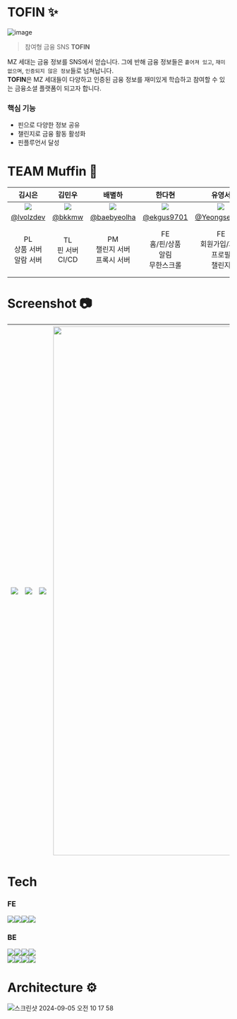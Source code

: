# TOFIN ✨
![image](https://github.com/Team-Muffin/Server/assets/63653473/1f34149f-ad54-43a8-8927-bbf93e3efb7c)
> 참여형 금융 SNS **TOFIN**

MZ 세대는 금융 정보를 SNS에서 얻습니다. 그에 반해 금융 정보들은 `흩어져 있고`, `재미 없으며`, `인증되지 않은 정보`들로 넘쳐납니다.   
**TOFIN**은 MZ 세대들이 다양하고 인증된 금융 정보를 재미있게 학습하고 참여할 수 있는 금융소셜 플랫폼이 되고자 합니다.
### 핵심 기능
- 핀으로 다양한 정보 공유
- 챌린지로 금융 활동 활성화
- 핀플루언서 달성

# TEAM Muffin 🧁
|                                    김시은                                     |                               김민우                                |                                     배별하                                     |                                한다현                                |                                                             유영서                                                             |                                                        김동원                                                         |
|:--------------------------------------------------------------------------:|:----------------------------------------------------------------:|:---------------------------------------------------------------------------:|:-----------------------------------------------------------------:|:---------------------------------------------------------------------------------------------------------------------------:|:------------------------------------------------------------------------------------------------------------------:|
| <img src="https://avatars.githubusercontent.com/u/63188042?v=4"> | <img src="https://avatars.githubusercontent.com/u/78014844?v=4"> | <img src="https://avatars.githubusercontent.com/u/114577429?v=4"> | <img src="https://avatars.githubusercontent.com/u/52192706?v=4"> |                         <img src="https://avatars.githubusercontent.com/u/102814269?v=4">                         |                          <img src="https://avatars.githubusercontent.com/u/63653473?v=4">                          |
|                               [@lvolzdev](https://github.com/lvolzdev)                                |               [@bkkmw](https://github.com/bkkmw)               |                  [@baebyeolha](https://github.com/baebyeolha)                  |                                    [@ekgus9701](https://github.com/ekgus9701)                                  |                                      [@YeongseoYoo](https://github.com/YeongseoYoo)                                       |                                  [@EastWon0103](https://github.com/EastWon0103)                                  |
|                        PL<br/>상품 서버<br/>알람 서버<br/>                         |                     TL<br/> 핀 서버 <br/> CI/CD                     |                         PM<br/>챌린지 서버  <br/> 프록시 서버                         |                  FE<br/>홈/핀/상품<br/>알림<br/>무한스크롤                   |                                               FE<br/>회원가입/자산<br/>프로필<br/>챌린지                                                |                                     BE<br/>유저 서버<br/>자산 서버<br/>크레딧 서버<br/> 카프카                                     |

# Screenshot 📷
|<img src="https://github.com/Team-Muffin/Server/assets/63653473/52ce4909-6987-4ddf-bc74-8b9a86e48dfd">|<img src="https://github.com/Team-Muffin/Server/assets/63653473/5197d365-b000-4b16-95a1-b54cdb2b30ce">|<img src="https://github.com/Team-Muffin/Server/assets/63653473/4ae99815-94a2-4ce2-8299-80f19bc5a3a8">| <img src="https://github.com/Team-Muffin/Server/assets/63653473/9a02e816-ccd7-446c-9bdf-cc6a6eaa8f9e" width=1200> |
|---|---|---|-------------------------------------------------------------------------------------------------------------------|

# Tech
### FE
<img src="https://img.shields.io/badge/react.js-61DAFB?style=for-the-badge&logo=react&logoColor=black"/><img src="https://img.shields.io/badge/typescript-3178C6?style=for-the-badge&logo=typescript&logoColor=white"/><img src="https://img.shields.io/badge/tailwind%20CSS-06B6D4?style=for-the-badge&logo=tailwindcss&logoColor=white"/><img src="https://img.shields.io/badge/zustand-%2320232a.svg?style=for-the-badge&logo=react&logoColor=%2361DAFB"/>

### BE
<img src="https://img.shields.io/badge/springboot-6DB33F?style=for-the-badge&logo=springboot&logoColor=white"/><img src="https://img.shields.io/badge/java-007396?style=for-the-badge&logo=openjdk&logoColor=white"/><img src="https://img.shields.io/badge/apache%20kafka-231F20?style=for-the-badge&logo=apachekafka&logoColor=white"/><img src="https://img.shields.io/badge/docker-2496ED?style=for-the-badge&logo=docker&logoColor=white"/>   
<img src="https://img.shields.io/badge/jenkins-D24939?style=for-the-badge&logo=jenkins&logoColor=white"/><img src="https://img.shields.io/badge/amazon%20ec2-FF9900?style=for-the-badge&logo=amazonec2&logoColor=white"/><img src="https://img.shields.io/badge/mysql-4479A1?style=for-the-badge&logo=mysql&logoColor=white"/><img src="https://img.shields.io/badge/redis-FF4438?style=for-the-badge&logo=redis&logoColor=white"/>

# Architecture ⚙️
![스크린샷 2024-09-05 오전 10 17 58](https://github.com/user-attachments/assets/00d59b99-043d-4dd8-99d4-f1a8dd964794)

